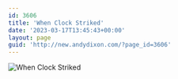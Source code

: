 ```yaml
---
id: 3606
title: 'When Clock Striked'
date: '2023-03-17T13:45:43+00:00'
layout: page
guid: 'http://new.andydixon.com/?page_id=3606'
---
```


![When Clock Striked](https://i0.wp.com/assets.g8x2.ldn.idrivee2-23.com/posters/When%20Clock%20Striked%2001.jpg?w=1200&ssl=1 "When Clock Striked")